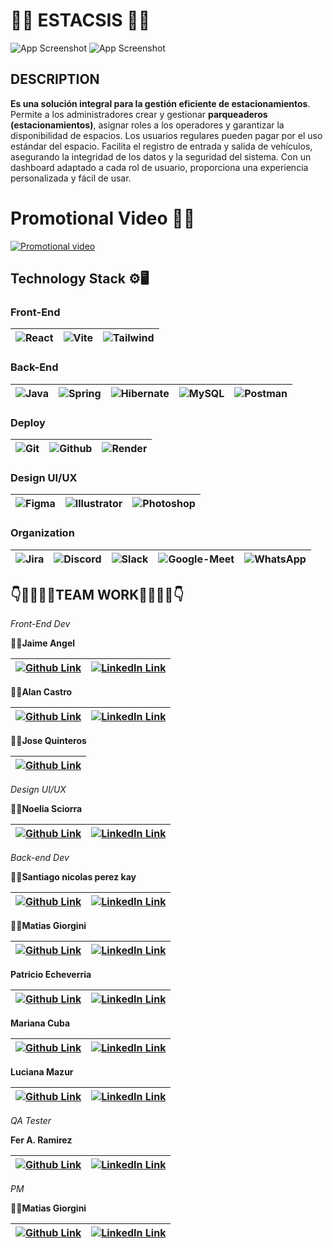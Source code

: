
# 🚗🚦 ESTACSIS 🚦🚗

![App Screenshot](https://i.ibb.co/yS6ZG9d/EstacSis.png/468x300?text=App+Screenshot+Here)
![App Screenshot](https://i.ibb.co/VmMq2z3/Estac-Sis-1.png/468x300?text=App+Screenshot+Here)


## DESCRIPTION

**Es una solución integral para la gestión eficiente de estacionamientos**. Permite a los administradores crear y gestionar **parqueaderos (estacionamientos)**, asignar roles a los operadores y garantizar la disponibilidad de espacios. Los usuarios regulares pueden pagar por el uso estándar del espacio. Facilita el registro de entrada y salida de vehículos, asegurando la integridad de los datos y la seguridad del sistema. Con un dashboard adaptado a cada rol de usuario, proporciona una experiencia personalizada y fácil de usar.
# Promotional Video 🎥📢

[![](https://i.ibb.co/D1RNxWy/26690.jpg 'Promotional video')](https://www.youtube.com/channel/UCRVmE9xhjgyXtWnBb2M-I3Q)

## Technology Stack ⚙️🖥️

### Front-End
|![React](https://img.shields.io/static/v1?style=for-the-badge&message=React&color=222222&logo=React&logoColor=61DAFB&label=) | ![Vite](https://img.shields.io/static/v1?style=for-the-badge&message=Vite&color=646CFF&logo=Vite&logoColor=FFFFFF&label=)|![Tailwind](https://img.shields.io/static/v1?style=for-the-badge&message=Tailwind+CSS&color=222222&logo=Tailwind+CSS&logoColor=06B6D4&label=)
:------- | :------- | :------- 

### Back-End
|![Java](https://img.shields.io/badge/Java-%2523ED8B00.svg?style=for-the-badge&logo=oracle&logoColor=red&color=white) | ![Spring](https://img.shields.io/badge/spring-%236DB33F.svg?style=for-the-badge&logo=spring&logoColor=white) | ![Hibernate](https://img.shields.io/badge/Hibernate-59666C?style=for-the-badge&logo=Hibernate&logoColor=white) | ![MySQL](https://img.shields.io/badge/-MySQL-F29111?style=flat&logo=mysql&logoColor=FFFFFF) | ![Postman](https://img.shields.io/static/v1?style=for-the-badge&message=Postman&color=FF6C37&logo=Postman&logoColor=FFFFFF&label=)
:------- | :------- | :------- | :------- | :-------

### Deploy
|![Git](http://img.shields.io/badge/-Git-F1502F?style=flat&logo=git&logoColor=FFFFFF) |![Github](http://img.shields.io/badge/-Github-000000?style=flat&logo=github&logoColor=FFFFFF) | ![Render](https://img.shields.io/static/v1?style=for-the-badge&message=Render&color=222222&logo=Render&logoColor=46E3B7&label=)
:------- | :------- | :------- 

### Design UI/UX
|![Figma](https://img.shields.io/static/v1?style=for-the-badge&message=Figma&color=F24E1E&logo=Figma&logoColor=FFFFFF&label=) |![Illustrator](https://img.shields.io/badge/Adobe%20Illustrator-310000?style=for-the-badge&logo=Adobe%20Illustrator) | ![Photoshop](https://img.shields.io/badge/Adobe%20Photoshop-001c25?style=for-the-badge&logo=Adobe%20Photoshop)
:------- | :------- | :------- 

### Organization
|![Jira](https://img.shields.io/badge/jira-%230A0FFF.svg?style=for-the-badge&logo=jira&logoColor=white) | ![Discord](https://img.shields.io/badge/Discord-5865F2?style=for-the-badge&logo=Discord&logoColor=fff) | ![Slack](https://img.shields.io/badge/Slack-%234A154B?style=for-the-badge&logo=Slack&logoColor=white) | ![Google-Meet](https://img.shields.io/badge/Google_Meet-FF0000?style=for-the-badge&logo=Google-Meet&logoColor=fff) | ![WhatsApp](https://img.shields.io/badge/WhatsApp-25D366?style=for-the-badge&logo=WhatsApp&logoColor=fff)
:------- | :------- | :------- | :------- | :-------

## 👇👩‍💻👨‍💻TEAM WORK👩‍💻👨‍💻👇

*Front-End Dev*

👨‍💻**Jaime Angel**

|[![](https://img.shields.io/badge/github-%23121011.svg?&style=for-the-badge&logo=github&logoColor=white 'Github Link')](https://github.com/Jaimeangel)|[![](https://img.shields.io/badge/linkedin%20-%230077B5.svg?&style=for-the-badge&logo=linkedin&logoColor=white 'LinkedIn Link')](https://www.linkedin.com/in/jaimeangeldev/)
:------- | :-------

👨‍💻**Alan Castro**  

|[![](https://img.shields.io/badge/github-%23121011.svg?&style=for-the-badge&logo=github&logoColor=white 'Github Link')](https://github.com/xcastalax) | [![](https://img.shields.io/badge/linkedin%20-%230077B5.svg?&style=for-the-badge&logo=linkedin&logoColor=white 'LinkedIn Link')](https://www.linkedin.com/in/xcastalax/)
:------- | :-------

👨‍💻**Jose Quinteros**
 
|[![](https://img.shields.io/badge/github-%23121011.svg?&style=for-the-badge&logo=github&logoColor=white 'Github Link')](https://github.com/josequinto)
:------- |

*Design UI/UX*

👩‍🎨**Noelia Sciorra**
 
|[![](https://img.shields.io/badge/github-%23121011.svg?&style=for-the-badge&logo=github&logoColor=white 'Github Link')](https://github.com/Lilithgreen) | [![](https://img.shields.io/badge/linkedin%20-%230077B5.svg?&style=for-the-badge&logo=linkedin&logoColor=white 'LinkedIn Link')](https://www.linkedin.com/in/noelia-sciorra/)
:------- | :-------

*Back-end Dev*

👨‍💻**Santiago nicolas perez kay** 

|[![](https://img.shields.io/badge/github-%23121011.svg?&style=for-the-badge&logo=github&logoColor=white 'Github Link')](https://github.com/SantiagoPerezKay)|[![](https://img.shields.io/badge/linkedin%20-%230077B5.svg?&style=for-the-badge&logo=linkedin&logoColor=white 'LinkedIn Link')](https://www.linkedin.com/in/santiago-perez-kay-636277268/)
:------- | :-------

👨‍💻**Matias Giorgini**

|[![](https://img.shields.io/badge/github-%23121011.svg?&style=for-the-badge&logo=github&logoColor=white 'Github Link')](https://github.com/msgiorgini77) | [![](https://img.shields.io/badge/linkedin%20-%230077B5.svg?&style=for-the-badge&logo=linkedin&logoColor=white 'LinkedIn Link')](https://www.linkedin.com/in/matias-giorgini/)
:------- | :-------

**Patricio Echeverria**

|[![](https://img.shields.io/badge/github-%23121011.svg?&style=for-the-badge&logo=github&logoColor=white 'Github Link')](https://github.com/PatEche) | [![](https://img.shields.io/badge/linkedin%20-%230077B5.svg?&style=for-the-badge&logo=linkedin&logoColor=white 'LinkedIn Link')](https://www.linkedin.com/in/patricio-luis-echeverria/)
:------- | :-------

**Mariana Cuba**

|[![](https://img.shields.io/badge/github-%23121011.svg?&style=for-the-badge&logo=github&logoColor=white 'Github Link')](https://github.com/MarianaCuba) | [![](https://img.shields.io/badge/linkedin%20-%230077B5.svg?&style=for-the-badge&logo=linkedin&logoColor=white 'LinkedIn Link')](https://www.linkedin.com/in/mariana-cuba-72a901258/)
:------- | :-------

**Luciana Mazur**

|[![](https://img.shields.io/badge/github-%23121011.svg?&style=for-the-badge&logo=github&logoColor=white 'Github Link')](https://github.com/LucianaMazur) | [![](https://img.shields.io/badge/linkedin%20-%230077B5.svg?&style=for-the-badge&logo=linkedin&logoColor=white 'LinkedIn Link')](https://www.linkedin.com/in/lucianamazur/)
:------- | :-------

*QA Tester*

**Fer A. Ramirez**

|[![](https://img.shields.io/badge/github-%23121011.svg?&style=for-the-badge&logo=github&logoColor=white 'Github Link')](https://github.com/Fwer00) | [![](https://img.shields.io/badge/linkedin%20-%230077B5.svg?&style=for-the-badge&logo=linkedin&logoColor=white 'LinkedIn Link')](https://www.linkedin.com/in/fer-a-ramirez/)
:------- | :-------

*PM*

👨‍💻**Matias Giorgini**

|[![](https://img.shields.io/badge/github-%23121011.svg?&style=for-the-badge&logo=github&logoColor=white 'Github Link')](https://github.com/msgiorgini77) | [![](https://img.shields.io/badge/linkedin%20-%230077B5.svg?&style=for-the-badge&logo=linkedin&logoColor=white 'LinkedIn Link')](https://www.linkedin.com/in/matias-giorgini/)
:------- | :-------

